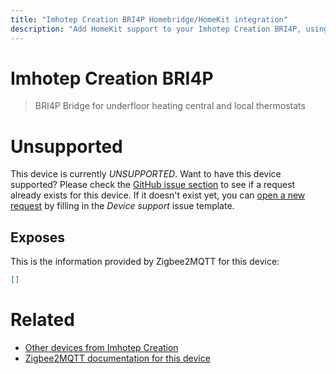 ```yaml
---
title: "Imhotep Creation BRI4P Homebridge/HomeKit integration"
description: "Add HomeKit support to your Imhotep Creation BRI4P, using Homebridge, Zigbee2MQTT and homebridge-z2m."
---
```

<!---
This file has been GENERATED using src/docgen/docgen.ts
DO NOT EDIT THIS FILE MANUALLY!
-->
# Imhotep Creation BRI4P
> BRI4P Bridge for underfloor heating central and local thermostats


# Unsupported

This device is currently *UNSUPPORTED*.
Want to have this device supported? Please check the [GitHub issue section](https://github.com/itavero/homebridge-z2m/issues?q=BRI4P) to see if a request already exists for this device.
If it doesn't exist yet, you can [open a new request](https://github.com/itavero/homebridge-z2m/issues/new?assignees=&labels=enhancement&template=device_support.yml&title=%5BDevice%5D+Imhotep%20Creation%20BRI4P&model=Imhotep%20Creation%20BRI4P&exposes=%5B%5D) by filling in the _Device support_ issue template.

## Exposes

This is the information provided by Zigbee2MQTT for this device:

```json
[]
```

# Related
* [Other devices from Imhotep Creation](../index.md#imhotep_creation)
* [Zigbee2MQTT documentation for this device](https://www.zigbee2mqtt.io/devices/BRI4P.html)